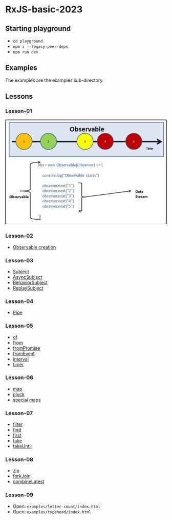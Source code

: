 # RxJS-basic-2023

## Starting playground
- `cd playground`
- `npm i --legacy-peer-deps`
- `npm run dev`

## Examples
The examples are the examples sub-directory.

## Lessons

### Lesson-01
![Observable sample](img/observable-sample.jpg)

### Lesson-02
- [Observable creation](http://localhost:3000/rxjs/constructor/)
  
### Lesson-03
- [Subject](http://localhost:3000/rxjs/Subject/)
- [AsyncSubject](http://localhost:3000/rxjs/AsyncSubject/)
- [BehaviorSubject](http://localhost:3000/rxjs/BehaviorSubject/)
- [ReplaySubject](http://localhost:3000/rxjs/ReplaySubject/)

### Lesson-04
- [Pipe](http://localhost:3000/rxjs/pipe/)

### Lesson-05
- [of](http://localhost:3000/rxjs/of/)
- [from](http://localhost:3000/rxjs/from/)
- [fromPromise](http://localhost:3000/rxjs/fromPromise/)
- [fromEvent](http://localhost:3000/rxjs/fromEvent/)
- [interval](http://localhost:3000/rxjs/interval/)
- [timer](http://localhost:3000/rxjs/timer/)

### Lesson-06
- [map](http://localhost:3000/rxjs/map/)
- [pluck](http://localhost:3000/rxjs/pluck/)
- [special maps](http://localhost:3000/rxjs/mergeMap-vs-exhaustMap-vs-switchMap-vs-concatMap/)

### Lesson-07
- [filter](http://localhost:3000/rxjs/filter/)
- [find](http://localhost:3000/rxjs/find/)
- [first](http://localhost:3000/rxjs/first/)
- [take](http://localhost:3000/rxjs/take/)
- [takeUntil](http://localhost:3000/rxjs/takeUntil/)

### Lesson-08
- [zip](http://localhost:3000/rxjs/zip/)
- [forkJoin](http://localhost:3000/rxjs/forkJoin/)
- [combineLatest](http://localhost:3000/rxjs/combineLatest/)

### Lesson-09
- Open: `examples/letter-count/index.html`
- Open: `examples/typehead/index.html` 

